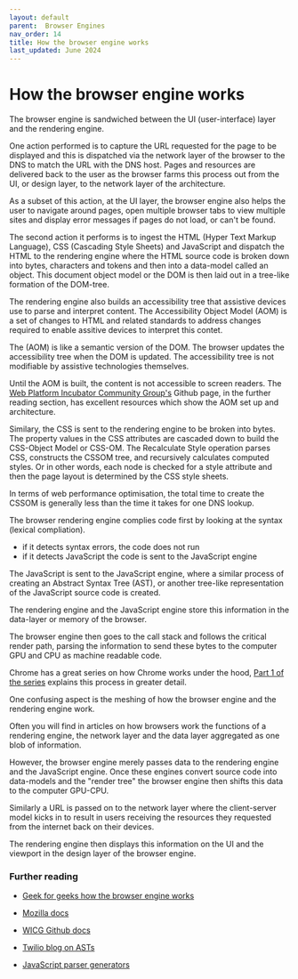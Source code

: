 ```yaml
---
layout: default
parent:  Browser Engines
nav_order: 14
title: How the browser engine works
last_updated: June 2024
---
```


# How the browser engine works

The browser engine is sandwiched between the UI (user-interface) layer and the rendering engine.

One action performed is to capture the URL requested for the page to be displayed and this is dispatched via the network layer of the browser to the DNS to match the URL with the DNS host. Pages and resources are delivered back to the user as the browser farms this process out from the UI, or design layer, to the network layer of the architecture.

As a subset of this action, at the UI layer, the browser engine also helps the user to navigate around pages, open multiple browser tabs to view multiple sites and display error messages if pages do not load, or can't be found.

The second action it performs is to ingest the  HTML (Hyper Text Markup Language), CSS (Cascading Style Sheets) and JavaScript and dispatch the HTML to the rendering engine where the HTML source code is broken down into bytes, characters and tokens and then into a data-model called an object. This document object model or the DOM is then laid out in a tree-like formation of the DOM-tree.

The rendering engine also builds an accessibility tree that assistive devices use to parse and interpret content. The Accessibility Object Model (AOM) is a set of changes to HTML and related standards to address changes required to enable assitive devices to interpret this contet.

The (AOM) is like a semantic version of the DOM. The browser updates the accessibility tree when the DOM is updated. The accessibility tree is not modifiable by assistive technologies themselves.

Until the AOM is built, the content is not accessible to screen readers. The [Web Platform Incubator Community Group's](https://www.w3.org/community/wicg/) Github page, in the further reading section, has excellent resources which show the AOM set up and architecture.

Similary, the CSS is sent to the rendering engine to be broken into bytes. The property values in the CSS attributes are cascaded down to build the CSS-Object Model or CSS-OM. The Recalculate Style operation parses CSS, constructs the CSSOM tree, and recursively calculates computed styles. Or in other words, each node is checked for a style attribute and then the page layout is determined by the CSS style sheets.

In terms of web performance optimisation, the total time to create the CSSOM is generally less than the time it takes for one DNS lookup.

The browser rendering engine complies code first by looking at the syntax (lexical compliation).

- if it detects syntax errors, the code does not run
- if it detects JavaScript the code is sent to the JavaScript engine

The JavaScript is sent to the JavaScript engine, where a similar process of creating an Abstract Syntax Tree (AST), or another tree-like representation of the JavaScript source code is created.

The rendering engine and the JavaScript engine store this information in the data-layer or memory of the browser.

The browser engine then goes to the call stack and follows the critical render path, parsing the information to send these bytes to the computer GPU and CPU as machine readable code. 

Chrome has a great series on how Chrome works under the hood, [Part 1 of the series](https://developer.chrome.com/blog/inside-browser-part1/) explains this process in greater detail.

One confusing aspect is the meshing of how the browser engine and the rendering engine work.

Often you will find in articles on how browsers work the functions of a rendering engine, the network layer and the data layer aggregated as one blob of information.

However, the browser engine merely passes data to the rendering engine and the JavaScript engine. Once these engines convert source code into data-models and the "render tree" the browser engine then shifts this data to the computer GPU-CPU.

Similarly a URL is passed on to the network layer where the client-server model kicks in to result in users receiving the resources they requested from the internet back on their devices.

The rendering engine then displays this information on the UI and the viewport in the design layer of the browser engine.

### Further reading

- [Geek for geeks how the browser engine works](https://www.geeksforgeeks.org/web-browser-engine-definition-working/)

- [Mozilla docs](https://developer.mozilla.org/en-US/docs/Web/Performance/How_browsers_work)

- [WICG Github docs](https://wicg.github.io/aom/explainer.html#introduction)

- [Twilio blog on ASTs](https://www.twilio.com/en-us/blog/abstract-syntax-trees)

- [JavaScript parser generators](https://blog.logrocket.com/guide-javascript-parser-generators/)